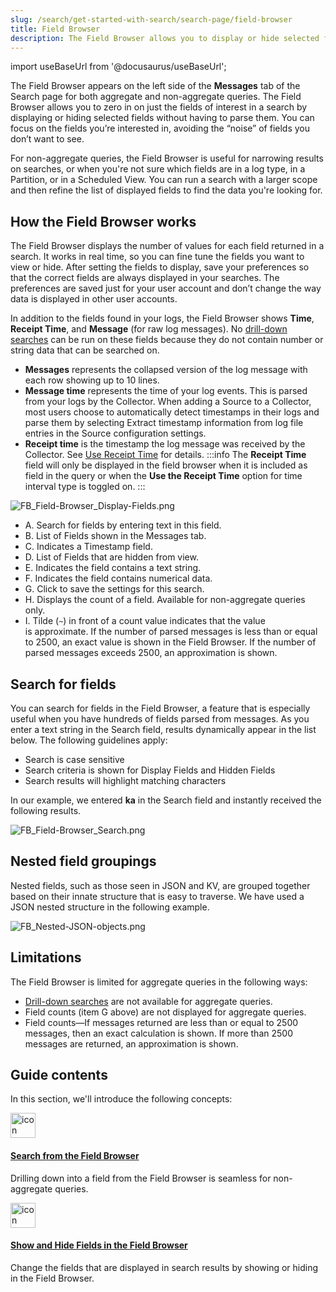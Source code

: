 ```yaml
---
slug: /search/get-started-with-search/search-page/field-browser
title: Field Browser
description: The Field Browser allows you to display or hide selected fields without having to parse them.
---
```


import useBaseUrl from '@docusaurus/useBaseUrl';

The Field Browser appears on the left side of the **Messages** tab of the Search page for both aggregate and non-aggregate queries. The Field Browser allows you to zero in on just the fields of interest in a search by displaying or hiding selected fields without having to parse them. You can focus on the fields you’re interested in, avoiding the “noise” of fields you don’t want to see.

For non-aggregate queries, the Field Browser is useful for narrowing results on searches, or when you're not sure which fields are in a log type, in a Partition, or in a Scheduled View. You can run a search with a larger scope and then refine the list of displayed fields to find the data you're looking for.

## How the Field Browser works

The Field Browser displays the number of values for each field returned in a search. It works in real time, so you can fine tune the fields you want to view or hide. After setting the fields to display, save your preferences so that the correct fields are always displayed in your searches. The preferences are saved just for your user account and don’t change the way data is displayed in other user accounts.

In addition to the fields found in your logs, the Field Browser shows **Time**, **Receipt Time**, and **Message** (for raw log messages). No [drill-down searches](search-from-field-browser.md) can be run on these fields because they do not contain number or string data that can be searched on.

- **Messages** represents the collapsed version of the log message with each row showing up to 10 lines. 
- **Message time** represents the time of your log events. This is parsed from your logs by the Collector. When adding a Source to a Collector, most users choose to automatically detect timestamps in their logs and parse them by selecting Extract timestamp information from log file entries in the Source configuration settings.
- **Receipt time** is the timestamp the log message was received by the Collector. See [Use Receipt Time](/docs/search/get-started-with-search/build-search/use-receipt-time/) for details.
  :::info
  The **Receipt Time** field will only be displayed in the field browser when it is included as field in the query or when the **Use the Receipt Time** option for time interval type is toggled on.
  :::

![FB_Field-Browser_Display-Fields.png](/img/search/get-started-search/search-page/FB-Field-Browser-Display-Fields.png)

- A. Search for fields by entering text in this field.
- B. List of Fields shown in the Messages tab.
- C. Indicates a Timestamp field.
- D. List of Fields that are hidden from view.
- E. Indicates the field contains a text string.
- F. Indicates the field contains numerical data.
- G. Click to save the settings for this search.
- H. Displays the count of a field. Available for non-aggregate queries only.
- I. Tilde (`~`) in front of a count value indicates that the value is approximate. If the number of parsed messages is less than or equal to 2500, an exact value is shown in the Field Browser. If the number of parsed messages exceeds 2500, an approximation is shown.

## Search for fields

You can search for fields in the Field Browser, a feature that is especially useful when you have hundreds of fields parsed from messages. As you enter a text string in the Search field, results dynamically appear in the list below. The following guidelines apply:

* Search is case sensitive
* Search criteria is shown for Display Fields and Hidden Fields
* Search results will highlight matching characters

In our example, we entered **ka** in the Search field and instantly received the following results.

![FB_Field-Browser_Search.png](/img/search/get-started-search/search-page/FB-Field-Browser-Search.png)

## Nested field groupings

Nested fields, such as those seen in JSON and KV, are grouped together based on their innate structure that is easy to traverse. We have used a JSON nested structure in the following example.

![FB_Nested-JSON-objects.png](/img/search/get-started-search/search-page/FB-Nested-JSON-objects.png)

## Limitations

The Field Browser is limited for aggregate queries in the following ways:

* [Drill-down searches](search-from-field-browser.md) are not available for aggregate queries.
* Field counts (item G above) are not displayed for aggregate queries. 
* Field counts—If messages returned are less than or equal to 2500 messages, then an exact calculation is shown. If more than 2500 messages are returned, an approximation is shown.

## Guide contents

In this section, we'll introduce the following concepts:

<div className="box-wrapper" >
<div className="box smallbox card">
  <div className="container">
  <a href="/docs/search/get-started-with-search/search-page/field-browser/search-from-field-browser"><img src={useBaseUrl('img/icons/search.png')} alt="icon" width="40"/><h4>Search from the Field Browser</h4></a>
  <p>Drilling down into a field from the Field Browser is seamless for non-aggregate queries.</p>
  </div>
</div>
<div className="box smallbox card">
  <div className="container">
  <a href="/docs/search/get-started-with-search/search-page/field-browser/show-hide-fields-in-field-browser"><img src={useBaseUrl('img/icons/search.png')} alt="icon" width="40"/><h4>Show and Hide Fields in the Field Browser</h4></a>
  <p>Change the fields that are displayed in search results by showing or hiding in the Field Browser.</p>
  </div>
</div>
</div>
